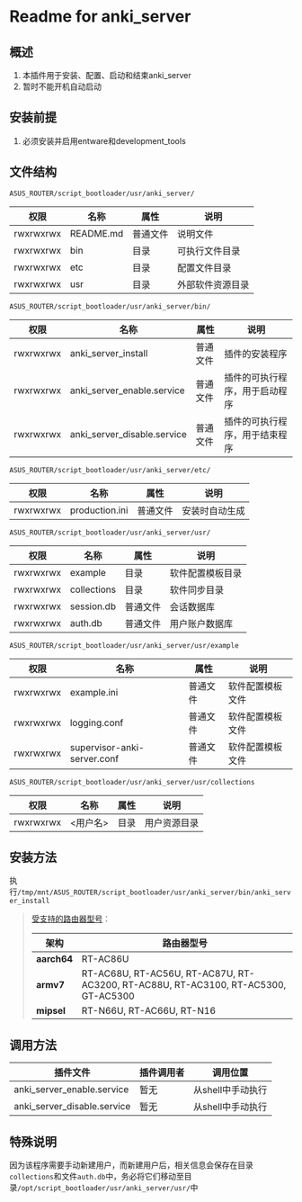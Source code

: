# Readme for anki_server

## 概述

1. 本插件用于安装、配置、启动和结束anki_server
2. 暂时不能开机自动启动

## 安装前提

1. 必须安装并启用entware和development_tools

## 文件结构

`ASUS_ROUTER/script_bootloader/usr/anki_server/`

| 权限      | 名称      | 属性     | 说明             |
| --------- | --------- | -------- | ---------------- |
| rwxrwxrwx | README.md | 普通文件 | 说明文件         |
| rwxrwxrwx | bin       | 目录     | 可执行文件目录   |
| rwxrwxrwx | etc       | 目录     | 配置文件目录   |
| rwxrwxrwx | usr       | 目录     | 外部软件资源目录 |

`ASUS_ROUTER/script_bootloader/usr/anki_server/bin/`

| 权限      | 名称                        | 属性     | 说明                           |
| --------- | --------------------------- | -------- | ------------------------------ |
| rwxrwxrwx | anki_server_install         | 普通文件 | 插件的安装程序                 |
| rwxrwxrwx | anki_server_enable.service  | 普通文件 | 插件的可执行程序，用于启动程序 |
| rwxrwxrwx | anki_server_disable.service | 普通文件 | 插件的可执行程序，用于结束程序 |

`ASUS_ROUTER/script_bootloader/usr/anki_server/etc/`

| 权限      | 名称         | 属性     | 说明         |
| --------- | ------------ | -------- | ------------ |
| rwxrwxrwx | production.ini | 普通文件 | 安装时自动生成 |

`ASUS_ROUTER/script_bootloader/usr/anki_server/usr/`

| 权限      | 名称         | 属性     | 说明         |
| --------- | ------------ | -------- | ------------ |
| rwxrwxrwx | example | 目录 | 软件配置模板目录 |
| rwxrwxrwx | collections | 目录 | 软件同步目录 |
| rwxrwxrwx | session.db | 普通文件 | 会话数据库 |
| rwxrwxrwx | auth.db | 普通文件 | 用户账户数据库 |

`ASUS_ROUTER/script_bootloader/usr/anki_server/usr/example`

| 权限      | 名称         | 属性     | 说明         |
| --------- | ------------ | -------- | ------------ |
| rwxrwxrwx | example.ini | 普通文件 | 软件配置模板文件 |
| rwxrwxrwx | logging.conf | 普通文件 | 软件配置模板文件|
| rwxrwxrwx | supervisor-anki-server.conf | 普通文件 | 软件配置模板文件 |

`ASUS_ROUTER/script_bootloader/usr/anki_server/usr/collections`

| 权限      | 名称         | 属性     | 说明         |
| --------- | ------------ | -------- | ------------ |
| rwxrwxrwx | <用户名> | 目录 | 用户资源目录 |

## 安装方法

执行`/tmp/mnt/ASUS_ROUTER/script_bootloader/usr/anki_server/bin/anki_server_install`

   > [受支持的路由器型号](https://github.com/Entware/Entware/wiki/Install-on-Asus-stock-firmware)：
   > 
   > | 架构        | 路由器型号                                                   |
   > | ----------- | ------------------------------------------------------------ |
   > | **aarch64** | RT-AC86U                                                     |
   > | **armv7**   | RT-AC68U, RT-AC56U, RT-AC87U, RT-AC3200, RT-AC88U, RT-AC3100, RT-AC5300, GT-AC5300 |
   > | **mipsel**  | RT-N66U, RT-AC66U, RT-N16                                    |

## 调用方法

| 插件文件                          | 插件调用者                   | 调用位置  |
| --------------------------------- | ---------------------------- | --------- |
| anki_server_enable.service | 暂无  | 从shell中手动执行 |
| anki_server_disable.service | 暂无 | 从shell中手动执行 |

## 特殊说明

因为该程序需要手动新建用户，而新建用户后，相关信息会保存在目录`collections`和文件`auth.db`中，务必将它们移动至目录`/opt/script_bootloader/usr/anki_server/usr/`中